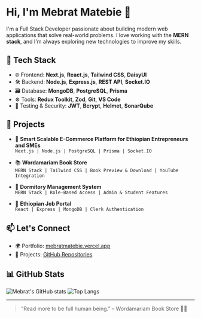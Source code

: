 # Hi, I'm Mebrat Matebie 👋

I'm a Full Stack Developer passionate about building modern web applications that solve real-world problems. I love working with the **MERN stack**, and I'm always exploring new technologies to improve my skills.

## 🚀 Tech Stack

- 🌐 Frontend: **Next.js**, **React.js**, **Tailwind CSS**, **DaisyUI**
- 🛠 Backend: **Node.js**, **Express.js**, **REST API**, **Socket.IO**
- 🗃️ Database: **MongoDB**, **PostgreSQL**, **Prisma**
- ⚙️ Tools: **Redux Toolkit**, **Zod**, **Git**, **VS Code**
- 🧪 Testing & Security: **JWT**, **Bcrypt**, **Helmet**, **SonarQube**

## 📌 Projects

- 🔐 **Smart Scalable E-Commerce Platform for Ethiopian Entrepreneurs and SMEs**  
  `Next.js | Node.js | PostgreSQL | Prisma | Socket.IO`

- 📚 **Wordamariam Book Store**  
  `MERN Stack | Tailwind CSS | Book Preview & Download | YouTube Integration`

- 🏢 **Dormitory Management System**  
  `MERN Stack | Role-Based Access | Admin & Student Features`

- 💼 **Ethiopian Job Portal**  
  `React | Express | MongoDB | Clerk Authentication`

## 📫 Let's Connect

- 🌍 Portfolio: [mebratmatebie.vercel.app]([https://mebratmatebie.vercel.app](https://modified-portfolio.vercel.app/))  
- 📁 Projects: [GitHub Repositories](https://github.com/your-github-username)

## 📊 GitHub Stats

![Mebrat's GitHub stats](https://github-readme-stats.vercel.app/api?username=your-github-username&show_icons=true&theme=radical)
![Top Langs](https://github-readme-stats.vercel.app/api/top-langs/?username=your-github-username&layout=compact&theme=radical)

---

> “Read more to be full human being.” – Wordamariam Book Store 📖✨
